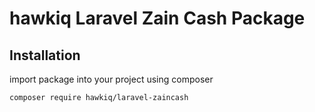 # hawkiq Laravel Zain Cash Package

## Installation

import package into your project using composer

```
composer require hawkiq/laravel-zaincash
```
